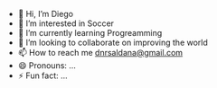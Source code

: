 - 👋 Hi, I’m Diego
- 👀 I’m interested in Soccer
- 🌱 I’m currently learning Progreamming
- 💞️ I’m looking to collaborate on improving the world
- 📫 How to reach me dnrsaldana@gmail.com
- 😄 Pronouns: ...
- ⚡ Fun fact: ...

<!---
DNRSALDANA/DNRSALDANA is a ✨ special ✨ repository because its `README.md` (this file) appears on your GitHub profile.
You can click the Preview link to take a look at your changes.
--->
